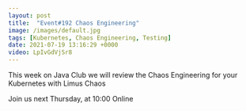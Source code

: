 ```yaml
---
layout: post
title:  "Event#192 Chaos Engineering"
image: /images/default.jpg
tags: [Kubernetes, Chaos Engineering, Testing]
date: 2021-07-19 13:16:29 +0000
video: LpIvGdVjSr8
---
```


This week on Java Club we will review the Chaos Engineering for your Kubernetes with Limus Chaos

Join us next Thursday, at 10:00 Online
